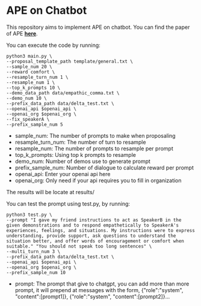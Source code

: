 # APE on Chatbot
This repository aims to implement APE on chatbot. You can find the paper of APE [**here**](https://arxiv.org/abs/2211.01910).

You can execute the code by running:
```
python3 main.py \
--proposal_template_path template/general.txt \
--sample_num 20 \
--reward comfort \
--resample_turn_num 1 \
--resample_num 1 \
--top_k_prompts 10 \
--demo_data_path data/empathic_comma.txt \
--demo_num 10 \
--prefix_data_path data/delta_test.txt \
--openai_api $openai_api \
--openai_org $openai_org \
--fix_speakerA \
--prefix_sample_num 5
```

- sample_num: The number of prompts to make when proposaling
- resample_turn_num: The number of turn to resample
- resample_num: The number of prompts to resample per prompt
- top_k_prompts: Using top k prompts to resample
- demo_num: Number of demos use to generate prompt
- prefix_sample_num: Number of dialogue to calculate reward per prompt
- openai_api: Enter your openai api here
- openai_org: Only need if your api requires you to fill in organization

The results will be locate at results/

You can test the prompt using test.py, by running:

```
python3 test.py \
--prompt "I gave my friend instructions to act as SpeakerB in the given demonstrations and to respond empathetically to SpeakerA's experiences, feelings, and situations. My instructions were to express understanding, provide support, ask questions to understand the situation better, and offer words of encouragement or comfort when suitable." "You should not speak too long sentences" \
--multi_turn_num 3 \
--prefix_data_path data/delta_test.txt \
--openai_api $openai_api \
--openai_org $openai_org \
--prefix_sample_num 10
```

- prompt: The prompt that give to chatgpt, you can add more than more prompt, it will prepend at messages with the form, {"role":"system", "content":[prompt1]}, {"role":"system", "content":[prompt2]}...

